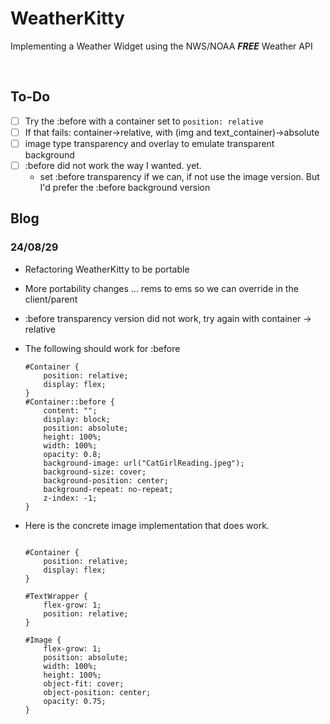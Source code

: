 # WeatherKitty

Implementing a Weather Widget using the NWS/NOAA **_FREE_** Weather API <br>

<br>

## To-Do

- [ ] Try the :before with a container set to `position: relative`
- [ ] If that fails: container->relative, with (img and text_container)->absolute
- [ ] image type transparency and overlay to emulate transparent background
- [ ] :before did not work the way I wanted. yet.
  - set :before transparency if we can, if not use the image version. But I'd prefer the :before background version

## Blog

### 24/08/29

- Refactoring WeatherKitty to be portable
- More portability changes ... rems to ems so we can override in the client/parent
- :before transparency version did not work, try again with container -> relative
- The following should work for :before

  ```
  #Container {
      position: relative;
      display: flex;
  }
  #Container::before {
      content: "";
      display: block;
      position: absolute;
      height: 100%;
      width: 100%;
      opacity: 0.8;
      background-image: url("CatGirlReading.jpeg");
      background-size: cover;
      background-position: center;
      background-repeat: no-repeat;
      z-index: -1;
  }
  ```

- Here is the concrete image implementation that does work.

  ```

  #Container {
      position: relative;
      display: flex;
  }

  #TextWrapper {
      flex-grow: 1;
      position: relative;
  }

  #Image {
      flex-grow: 1;
      position: absolute;
      width: 100%;
      height: 100%;
      object-fit: cover;
      object-position: center;
      opacity: 0.75;
  }

  ```
